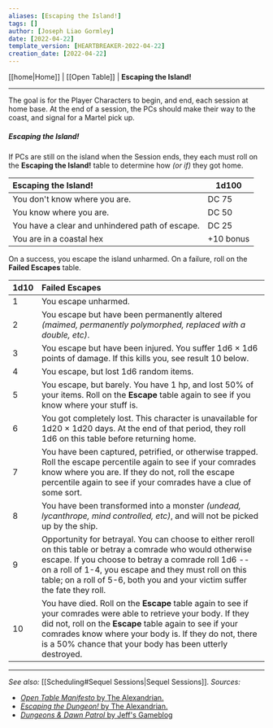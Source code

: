 ```yaml
---
aliases: [Escaping the Island!]
tags: []
author: [Joseph Liao Gormley]
date: [2022-04-22]
template_version: [HEARTBREAKER-2022-04-22]
creation_date: [2022-04-22]
---
```

<!-- Home | Character Creation | -->
[[home|Home]] | [[Open Table]] | **Escaping the Island!**
___
The goal is for the Player Characters to begin, and end, each session at home base. At the end of a session, the PCs should make their way to the coast, and signal for a Martel pick up.

##### Escaping the Island!
If PCs are still on the island when the Session ends, they each must roll on the **Escaping the Island!** table to determine how *(or if)* they got home.

| Escaping the Island!                            | 1d100     |
|:----------------------------------------------- | --------- |
| You don't know where you are.                   | DC 75     |
| You know where you are.                         | DC 50     |
| You have a clear and unhindered path of escape. | DC 25     |
| You are in a coastal hex                        | +10 bonus |

On a success, you escape the island unharmed. On a failure, roll on the **Failed Escapes** table.

| 1d10 | Failed Escapes                                                                                                                                                                                                                                                                                             |
| ---- |:---------------------------------------------------------------------------------------------------------------------------------------------------------------------------------------------------------------------------------------------------------------------------------------------------------- |
| 1    | You escape unharmed.                                                                                                                                                                                                                                                                                       |
| 2    | You escape but have been permanently altered *(maimed, permanently polymorphed, replaced with a double, etc)*.                                                                                                                                                                                             |
| 3    | You escape but have been injured. You suffer 1d6 $\times$ 1d6 points of damage. If this kills you, see result 10 below.                                                                                                                                                                                           |
| 4    | You escape, but lost 1d6 random items.                                                                                                                                                                                                                                                                     |
| 5    | You escape, but barely. You have 1 hp, and lost 50% of your items. Roll on the **Escape** table again to see if you know where your stuff is.                                                                                                                                                                                                                                        |
| 6    | You got completely lost. This character is unavailable for 1d20 $\times$ 1d20 days. At the end of that period, they roll 1d6 on this table before returning home.                                                                                                                                                                    |
| 7    | You have been captured, petrified, or otherwise trapped. Roll the escape percentile again to see if your comrades know where you are. If they do not, roll the escape percentile again to see if your comrades have a clue of some sort.                                                                   |
| 8    | You have been transformed into a monster *(undead, lycanthrope, mind controlled, etc)*, and will not be picked up by the ship.                                                                                                                                                                             |
| 9    | Opportunity for betrayal. You can choose to either reroll on this table or betray a comrade who would otherwise escape. If you choose to betray a comrade roll 1d6 -- on a roll of 1-4, you escape and they must roll on this table; on a roll of 5-6, both you and your victim suffer the fate they roll. |
| 10   | You have died. Roll on the **Escape** table again to see if your comrades were able to retrieve your body. If they did not, roll on the **Escape** table again to see if your comrades know where your body is. If they do not, there is a 50% chance that your body has been utterly destroyed.               |


___
*See also:* [[Scheduling#Sequel Sessions|Sequel Sessions]].
*Sources:*
- [*Open Table Manifesto* by The Alexandrian.](https://thealexandrian.net/?p=38643)
- [*Escaping the Dungeon!* by The Alexandrian.](https://thealexandrian.net/wordpress/2149/roleplaying-games/escaping-the-dungeon)
- [*Dungeons & Dawn Patrol* by Jeff's Gameblog](https://jrients.blogspot.com/2008/11/dungeons-dawn-patrol.html)

<!--*References:*
*Source:* -->
<!-- Sources, read more, links, etc. -->
<!-- *Source: Entry by [[Mike Maxin]].* -->
<!-- Leave an empty line at the end, otherwise Exporter complains. -->
